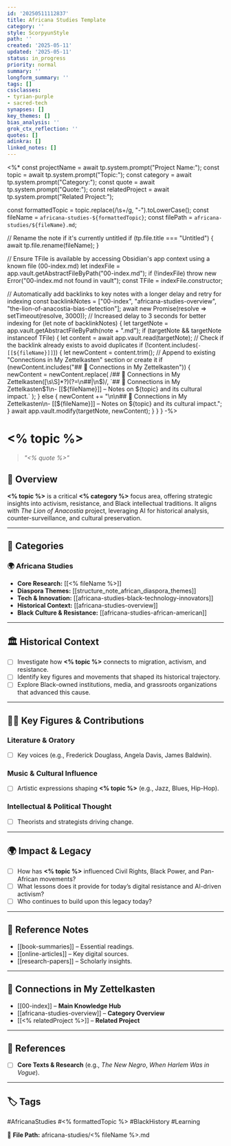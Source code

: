 ```yaml
---
id: '20250511112837'
title: Africana Studies Template
category: ''
style: ScorpyunStyle
path: ''
created: '2025-05-11'
updated: '2025-05-11'
status: in_progress
priority: normal
summary: ''
longform_summary: ''
tags: []
cssclasses:
- tyrian-purple
- sacred-tech
synapses: []
key_themes: []
bias_analysis: ''
grok_ctx_reflection: ''
quotes: []
adinkra: []
linked_notes: []
---
```


<%*
const projectName = await tp.system.prompt("Project Name:");
const topic = await tp.system.prompt("Topic:");
const category = await tp.system.prompt("Category:");
const quote = await tp.system.prompt("Quote:");
const relatedProject = await tp.system.prompt("Related Project:");

const formattedTopic = topic.replace(/\s+/g, "-").toLowerCase();
const fileName = `africana-studies-${formattedTopic}`;
const filePath = `africana-studies/${fileName}.md`;

// Rename the note if it's currently untitled
if (tp.file.title === "Untitled") {
    await tp.file.rename(fileName);
}

// Ensure TFile is available by accessing Obsidian's app context using a known file (00-index.md)
let indexFile = app.vault.getAbstractFileByPath("00-index.md");
if (!indexFile) throw new Error("00-index.md not found in vault");
const TFile = indexFile.constructor;

// Automatically add backlinks to key notes with a longer delay and retry for indexing
const backlinkNotes = ["00-index", "africana-studies-overview", "the-lion-of-anacostia-bias-detection"];
await new Promise(resolve => setTimeout(resolve, 3000)); // Increased delay to 3 seconds for better indexing
for (let note of backlinkNotes) {
    let targetNote = app.vault.getAbstractFileByPath(note + ".md");
    if (targetNote && targetNote instanceof TFile) {
        let content = await app.vault.read(targetNote);
        // Check if the backlink already exists to avoid duplicates
        if (!content.includes(`- [[${fileName}]]`)) {
            let newContent = content.trim();
            // Append to existing "Connections in My Zettelkasten" section or create it
            if (newContent.includes("## 🔗 Connections in My Zettelkasten")) {
                newContent = newContent.replace(
                    /## 🔗 Connections in My Zettelkasten([\s\S]*?)(?=\n##|\n$)/,
                    `## 🔗 Connections in My Zettelkasten$1\n- [[${fileName}]] – Notes on ${topic} and its cultural impact.`
                );
            } else {
                newContent += "\n\n## 🔗 Connections in My Zettelkasten\n- [[${fileName}]] – Notes on ${topic} and its cultural impact.";
            }
            await app.vault.modify(targetNote, newContent);
        }
    }
}
-%>

# <% topic %>

> _"<% quote %>"_

## 📌 Overview

**<% topic %>** is a critical **<% category %>** focus area, offering strategic insights into activism, resistance, and Black intellectual traditions. It aligns with *The Lion of Anacostia* project, leveraging AI for historical analysis, counter-surveillance, and cultural preservation.

---

## 📂 Categories

### 🌍 **Africana Studies**
- **Core Research:** [[<% fileName %>]]  
- **Diaspora Themes:** [[structure_note_african_diaspora_themes]]  
- **Tech & Innovation:** [[africana-studies-black-technology-innovators]]  
- **Historical Context:** [[africana-studies-overview]]  
- **Black Culture & Resistance:** [[africana-studies-african-american]]  

---

## 🏛️ Historical Context

- [ ] Investigate how **<% topic %>** connects to migration, activism, and resistance.  
- [ ] Identify key figures and movements that shaped its historical trajectory.  
- [ ] Explore Black-owned institutions, media, and grassroots organizations that advanced this cause.  

---

## ✊🏽 Key Figures & Contributions

### **Literature & Oratory**
- [ ] Key voices (e.g., Frederick Douglass, Angela Davis, James Baldwin).  

### **Music & Cultural Influence**
- [ ] Artistic expressions shaping **<% topic %>** (e.g., Jazz, Blues, Hip-Hop).  

### **Intellectual & Political Thought**
- [ ] Theorists and strategists driving change.  

---

## 🌍 Impact & Legacy

- [ ] How has **<% topic %>** influenced Civil Rights, Black Power, and Pan-African movements?  
- [ ] What lessons does it provide for today’s digital resistance and AI-driven activism?  
- [ ] Who continues to build upon this legacy today?  

---

## 📖 Reference Notes
- [[book-summaries]] – Essential readings.  
- [[online-articles]] – Key digital sources.  
- [[research-papers]] – Scholarly insights.  

---

## 🔗 Connections in My Zettelkasten
- [[00-index]] – **Main Knowledge Hub**  
- [[africana-studies-overview]] – **Category Overview**  
- [[<% relatedProject %>]] – **Related Project**  

---

## 📖 References
- [ ] **Core Texts & Research** (e.g., _The New Negro_, _When Harlem Was in Vogue_).  

---

## 🏷️ Tags
#AfricanaStudies #<% formattedTopic %> #BlackHistory #Learning

📂 **File Path:** africana-studies/<% fileName %>.md